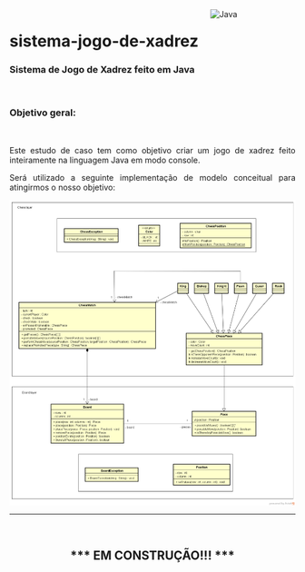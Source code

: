 <img align="right" alt="Java" width="150" src="https://cdn.jsdelivr.net/gh/devicons/devicon/icons/java/java-original-wordmark.svg">

# sistema-jogo-de-xadrez

<h3>Sistema de Jogo de Xadrez feito em Java</h3>
<br>

<h3>Objetivo geral:</h3>
<br>

<p align="justify">Este estudo de caso tem como objetivo criar um jogo de xadrez feito inteiramente na linguagem Java em modo console.</p>

<p align="justify">Será utilizado a seguinte implementação de modelo conceitual para atingirmos o nosso objetivo:</p>

<img src="modelagem-sistema-xadrez.png" align="center" width="900">

<br>
<hr>
<br>
<h2 align="center">*** EM CONSTRUÇÃO!!! ***</h2>
<br>